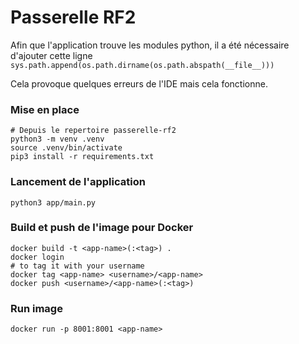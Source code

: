 # Passerelle RF2

Afin que l'application trouve les modules python, il a été nécessaire d'ajouter cette ligne
`sys.path.append(os.path.dirname(os.path.abspath(__file__)))`

Cela provoque quelques erreurs de l'IDE mais cela fonctionne.

### Mise en place
```shell
# Depuis le repertoire passerelle-rf2
python3 -m venv .venv
source .venv/bin/activate
pip3 install -r requirements.txt
```

### Lancement de l'application
```shell
python3 app/main.py
```

### Build et push de l'image pour Docker
```shell
docker build -t <app-name>(:<tag>) .
docker login
# to tag it with your username
docker tag <app-name> <username>/<app-name>
docker push <username>/<app-name>(:<tag>)
```

### Run image
```shell
docker run -p 8001:8001 <app-name>
```
